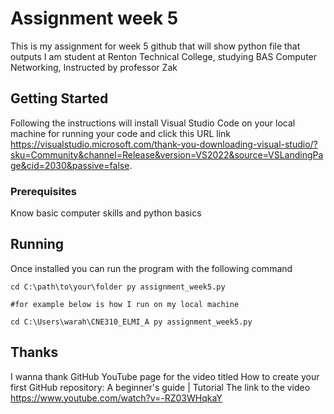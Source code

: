 # Assignment week 5

This is my assignment for week 5 github that will show python file that outputs 
I am student at Renton Technical College, studying BAS Computer Networking, Instructed by professor Zak

## Getting Started

Following the instructions will install Visual Studio Code on your local machine for running your code and click this URL link https://visualstudio.microsoft.com/thank-you-downloading-visual-studio/?sku=Community&channel=Release&version=VS2022&source=VSLandingPage&cid=2030&passive=false.


### Prerequisites

Know basic computer skills and python basics
## Running
Once installed you can run the program with the following command

```
cd C:\path\to\your\folder py assignment_week5.py

#for example below is how I run on my local machine

cd C:\Users\warah\CNE310_ELMI_A py assignment_week5.py

```


## Thanks
I wanna thank GitHub YouTube page for the video titled How to create your first GitHub repository: A beginner's guide | Tutorial 
The link to the video https://www.youtube.com/watch?v=-RZ03WHqkaY


